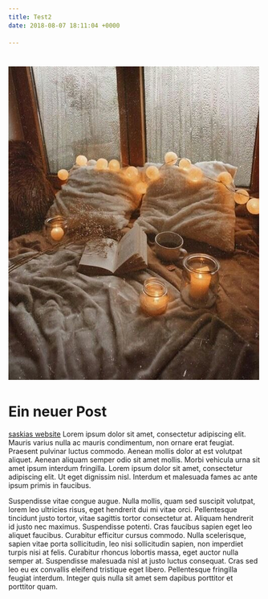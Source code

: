 ```yaml
---
title: Test2
date: 2018-08-07 18:11:04 +0000

---
```

# ![](/uploads/3d666389767c2eff4ba2c6b28e9d8982.jpg)

# Ein neuer Post

[saskias website](http://saskiakaiser.ch)
Lorem ipsum dolor sit amet, consectetur adipiscing elit. Mauris varius nulla ac mauris condimentum, non ornare erat feugiat. Praesent pulvinar luctus commodo. Aenean mollis dolor at est volutpat aliquet. Aenean aliquam semper odio sit amet mollis. Morbi vehicula urna sit amet ipsum interdum fringilla. Lorem ipsum dolor sit amet, consectetur adipiscing elit. Ut eget dignissim nisl. Interdum et malesuada fames ac ante ipsum primis in faucibus.

Suspendisse vitae congue augue. Nulla mollis, quam sed suscipit volutpat, lorem leo ultricies risus, eget hendrerit dui mi vitae orci. Pellentesque tincidunt justo tortor, vitae sagittis tortor consectetur at. Aliquam hendrerit id justo nec maximus. Suspendisse potenti. Cras faucibus sapien eget leo aliquet faucibus. Curabitur efficitur cursus commodo. Nulla scelerisque, sapien vitae porta sollicitudin, leo nisi sollicitudin sapien, non imperdiet turpis nisi at felis. Curabitur rhoncus lobortis massa, eget auctor nulla semper at. Suspendisse malesuada nisl at justo luctus consequat. Cras sed leo eu ex convallis eleifend tristique eget libero. Pellentesque fringilla feugiat interdum. Integer quis nulla sit amet sem dapibus porttitor et porttitor quam.
